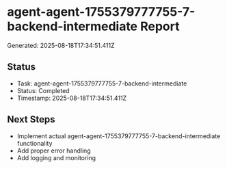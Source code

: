 # agent-agent-1755379777755-7-backend-intermediate Report

Generated: 2025-08-18T17:34:51.411Z

## Status
- Task: agent-agent-1755379777755-7-backend-intermediate
- Status: Completed
- Timestamp: 2025-08-18T17:34:51.411Z

## Next Steps
- Implement actual agent-agent-1755379777755-7-backend-intermediate functionality
- Add proper error handling
- Add logging and monitoring
